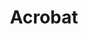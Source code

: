---
blog: https://blogs.adobe.com/documentcloud/category/acrobat/
colors:
- '#C80A0A'
images:
- adobe_acrobat-icon.svg
- adobe_acrobat-tile.svg
- adobe_acrobat-ar21.svg
keywords:
- pdf
logohandle: adobe_acrobat
sort: acrobat
tags:
- pdf
title: Acrobat
twitter: https://x.com/Acrobat
website: https://acrobat.adobe.com/
wikipedia: https://en.wikipedia.org/wiki/Adobe_Acrobat
---